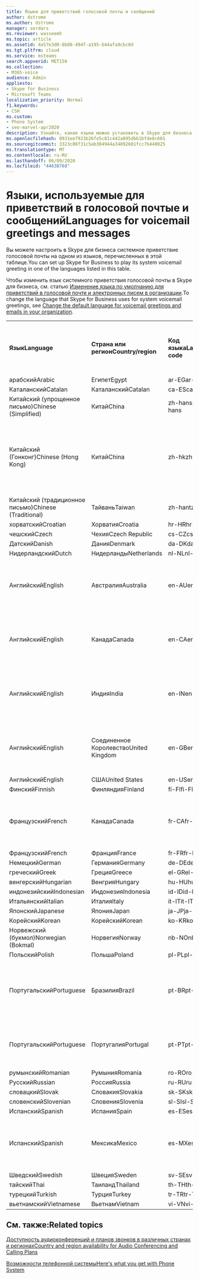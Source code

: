 ```yaml
---
title: Языки для приветствий голосовой почты и сообщений
author: dstrome
ms.author: dstrome
manager: serdars
ms.reviewer: wasseemh
ms.topic: article
ms.assetid: 4a57e3d0-8b08-494f-a195-b44afa9cbc0d
ms.tgt.pltfrm: cloud
ms.service: msteams
search.appverid: MET150
ms.collection:
- M365-voice
audience: Admin
appliesto:
- Skype for Business
- Microsoft Teams
localization_priority: Normal
f1.keywords:
- CSH
ms.custom:
- Phone System
- seo-marvel-apr2020
description: Узнайте, какие языки можно установить в Skype для бизнеса для стандартных системных сообщений и приветствий голосовой почты.
ms.openlocfilehash: 0931ee7923b26fe5c81c442a895dbb1bfde8c601
ms.sourcegitcommit: 3323c86f31c5ab304944a34892601fcc7b448025
ms.translationtype: MT
ms.contentlocale: ru-RU
ms.lasthandoff: 06/09/2020
ms.locfileid: "44638768"
---
```

# <a name="languages-for-voicemail-greetings-and-messages"></a><span data-ttu-id="69be6-103">Языки, используемые для приветствий в голосовой почтые и сообщений</span><span class="sxs-lookup"><span data-stu-id="69be6-103">Languages for voicemail greetings and messages</span></span>

<span data-ttu-id="69be6-104">Вы можете настроить в Skype для бизнеса системное приветствие голосовой почты на одном из языков, перечисленных в этой таблице.</span><span class="sxs-lookup"><span data-stu-id="69be6-104">You can set up Skype for Business to play its system voicemail greeting in one of the languages listed in this table.</span></span>
  
<span data-ttu-id="69be6-105">Чтобы изменить язык системного приветствия голосовой почты в Skype для бизнеса, см. статью [Изменение языка по умолчанию для приветствий в голосовой почте и электронных писем в организации](change-the-default-language-for-greetings-and-emails.md).</span><span class="sxs-lookup"><span data-stu-id="69be6-105">To change the language that Skype for Business uses for system voicemail greetings, see [Change the default language for voicemail greetings and emails in your organization](change-the-default-language-for-greetings-and-emails.md).</span></span>
  
|||||||
|:-----|:-----|:-----|:-----|:-----|:-----|
|<span data-ttu-id="69be6-106">**Язык**</span><span class="sxs-lookup"><span data-stu-id="69be6-106">**Language**</span></span> <br/> |<span data-ttu-id="69be6-107">**Страна или регион**</span><span class="sxs-lookup"><span data-stu-id="69be6-107">**Country/region**</span></span> <br/> |<span data-ttu-id="69be6-108">**Код языка**</span><span class="sxs-lookup"><span data-stu-id="69be6-108">**Language code**</span></span> <br/> |<span data-ttu-id="69be6-109">**Доступен ли пользователям для просмотра в эл. почте?**</span><span class="sxs-lookup"><span data-stu-id="69be6-109">**Available for a user to see it in email?**</span></span> <br/> |<span data-ttu-id="69be6-110">**Доступен ли при звонке пользователя?**</span><span class="sxs-lookup"><span data-stu-id="69be6-110">**Available when the user calls in?**</span></span> <br/> |<span data-ttu-id="69be6-111">**Доступно ли транскрибирование?**</span><span class="sxs-lookup"><span data-stu-id="69be6-111">**Transcription available?**</span></span> <br/> |
|<span data-ttu-id="69be6-112">арабский</span><span class="sxs-lookup"><span data-stu-id="69be6-112">Arabic</span></span> <br/> |<span data-ttu-id="69be6-113">Египет</span><span class="sxs-lookup"><span data-stu-id="69be6-113">Egypt</span></span>  <br/> |<span data-ttu-id="69be6-114">ar-EG</span><span class="sxs-lookup"><span data-stu-id="69be6-114">ar-EG</span></span>  <br/> |<span data-ttu-id="69be6-115">Да</span><span class="sxs-lookup"><span data-stu-id="69be6-115">Yes</span></span>  <br/> |<span data-ttu-id="69be6-116">Да</span><span class="sxs-lookup"><span data-stu-id="69be6-116">Yes</span></span>  <br/> |<span data-ttu-id="69be6-117">Нет</span><span class="sxs-lookup"><span data-stu-id="69be6-117">No</span></span>  <br/> |
|<span data-ttu-id="69be6-118">Каталанский</span><span class="sxs-lookup"><span data-stu-id="69be6-118">Catalan</span></span>  <br/> |<span data-ttu-id="69be6-119">Каталанский</span><span class="sxs-lookup"><span data-stu-id="69be6-119">Catalan</span></span>  <br/> |<span data-ttu-id="69be6-120">ca-ES</span><span class="sxs-lookup"><span data-stu-id="69be6-120">ca-ES</span></span>  <br/> |<span data-ttu-id="69be6-121">Да</span><span class="sxs-lookup"><span data-stu-id="69be6-121">Yes</span></span>  <br/> |<span data-ttu-id="69be6-122">Да</span><span class="sxs-lookup"><span data-stu-id="69be6-122">Yes</span></span>  <br/> |<span data-ttu-id="69be6-123">Нет</span><span class="sxs-lookup"><span data-stu-id="69be6-123">No</span></span>  <br/> |
|<span data-ttu-id="69be6-124">Китайский (упрощенное письмо)</span><span class="sxs-lookup"><span data-stu-id="69be6-124">Chinese (Simplified)</span></span>  <br/> |<span data-ttu-id="69be6-125">Китай</span><span class="sxs-lookup"><span data-stu-id="69be6-125">China</span></span>  <br/> |<span data-ttu-id="69be6-126">zh-hans</span><span class="sxs-lookup"><span data-stu-id="69be6-126">zh-hans</span></span>  <br/> |<span data-ttu-id="69be6-127">Да</span><span class="sxs-lookup"><span data-stu-id="69be6-127">Yes</span></span>  <br/> |<span data-ttu-id="69be6-128">Да</span><span class="sxs-lookup"><span data-stu-id="69be6-128">Yes</span></span>  <br/> |<span data-ttu-id="69be6-129">Да</span><span class="sxs-lookup"><span data-stu-id="69be6-129">Yes</span></span>  <br/> |
|<span data-ttu-id="69be6-130">Китайский (Гонконг)</span><span class="sxs-lookup"><span data-stu-id="69be6-130">Chinese (Hong Kong)</span></span>  <br/> |<span data-ttu-id="69be6-131">Китай</span><span class="sxs-lookup"><span data-stu-id="69be6-131">China</span></span>  <br/> |<span data-ttu-id="69be6-132">zh-hk</span><span class="sxs-lookup"><span data-stu-id="69be6-132">zh-hk</span></span>  <br/> |<span data-ttu-id="69be6-133">Да, но используется китайский (традиционное письмо) — zh-hant.</span><span class="sxs-lookup"><span data-stu-id="69be6-133">Yes, but Chinese (Traditional) (zh-hant) is used.</span></span>  <br/> | <span data-ttu-id="69be6-134">Да</span><span class="sxs-lookup"><span data-stu-id="69be6-134">Yes</span></span> <br/> |<span data-ttu-id="69be6-135">Да, но используется китайский, (традиционное письмо) — (zh-hant).</span><span class="sxs-lookup"><span data-stu-id="69be6-135">Yes, but Chinese (Traditional) (zh-hant) is used.</span></span>  <br/> |
|<span data-ttu-id="69be6-136">Китайский (традиционное письмо)</span><span class="sxs-lookup"><span data-stu-id="69be6-136">Chinese (Traditional)</span></span>  <br/> |<span data-ttu-id="69be6-137">Тайвань</span><span class="sxs-lookup"><span data-stu-id="69be6-137">Taiwan</span></span>  <br/> |<span data-ttu-id="69be6-138">zh-hant</span><span class="sxs-lookup"><span data-stu-id="69be6-138">zh-hant</span></span>  <br/> |<span data-ttu-id="69be6-139">Да</span><span class="sxs-lookup"><span data-stu-id="69be6-139">Yes</span></span>  <br/> |<span data-ttu-id="69be6-140">Да</span><span class="sxs-lookup"><span data-stu-id="69be6-140">Yes</span></span>  <br/> |<span data-ttu-id="69be6-141">Нет</span><span class="sxs-lookup"><span data-stu-id="69be6-141">No</span></span>  <br/> |
|<span data-ttu-id="69be6-142">хорватский</span><span class="sxs-lookup"><span data-stu-id="69be6-142">Croatian</span></span><br/> |<span data-ttu-id="69be6-143">Хорватия</span><span class="sxs-lookup"><span data-stu-id="69be6-143">Croatia</span></span>  <br/> |<span data-ttu-id="69be6-144">hr-HR</span><span class="sxs-lookup"><span data-stu-id="69be6-144">hr-HR</span></span>  <br/> |<span data-ttu-id="69be6-145">Да</span><span class="sxs-lookup"><span data-stu-id="69be6-145">Yes</span></span>  <br/> |<span data-ttu-id="69be6-146">Да</span><span class="sxs-lookup"><span data-stu-id="69be6-146">Yes</span></span>  <br/> |<span data-ttu-id="69be6-147">Нет</span><span class="sxs-lookup"><span data-stu-id="69be6-147">No</span></span>  <br/> |
|<span data-ttu-id="69be6-148">чешский</span><span class="sxs-lookup"><span data-stu-id="69be6-148">Czech</span></span> <br/> |<span data-ttu-id="69be6-149">Чехия</span><span class="sxs-lookup"><span data-stu-id="69be6-149">Czech Republic</span></span>  <br/> |<span data-ttu-id="69be6-150">cs-CZ</span><span class="sxs-lookup"><span data-stu-id="69be6-150">cs-CZ</span></span>  <br/> |<span data-ttu-id="69be6-151">Да</span><span class="sxs-lookup"><span data-stu-id="69be6-151">Yes</span></span>  <br/> |<span data-ttu-id="69be6-152">Да</span><span class="sxs-lookup"><span data-stu-id="69be6-152">Yes</span></span>  <br/> |<span data-ttu-id="69be6-153">Нет</span><span class="sxs-lookup"><span data-stu-id="69be6-153">No</span></span>  <br/> |
|<span data-ttu-id="69be6-154">Датский</span><span class="sxs-lookup"><span data-stu-id="69be6-154">Danish</span></span>  <br/> |<span data-ttu-id="69be6-155">Дания</span><span class="sxs-lookup"><span data-stu-id="69be6-155">Denmark</span></span>  <br/> |<span data-ttu-id="69be6-156">da-DK</span><span class="sxs-lookup"><span data-stu-id="69be6-156">da-DK</span></span>  <br/> |<span data-ttu-id="69be6-157">Да</span><span class="sxs-lookup"><span data-stu-id="69be6-157">Yes</span></span>  <br/> |<span data-ttu-id="69be6-158">Да</span><span class="sxs-lookup"><span data-stu-id="69be6-158">Yes</span></span>  <br/> |<span data-ttu-id="69be6-159">Нет</span><span class="sxs-lookup"><span data-stu-id="69be6-159">No</span></span>  <br/> |
|<span data-ttu-id="69be6-160">Нидерландский</span><span class="sxs-lookup"><span data-stu-id="69be6-160">Dutch</span></span>  <br/> |<span data-ttu-id="69be6-161">Нидерланды</span><span class="sxs-lookup"><span data-stu-id="69be6-161">Netherlands</span></span>  <br/> |<span data-ttu-id="69be6-162">nl-NL</span><span class="sxs-lookup"><span data-stu-id="69be6-162">nl-NL</span></span>  <br/> |<span data-ttu-id="69be6-163">Да</span><span class="sxs-lookup"><span data-stu-id="69be6-163">Yes</span></span>  <br/> |<span data-ttu-id="69be6-164">Да</span><span class="sxs-lookup"><span data-stu-id="69be6-164">Yes</span></span>  <br/> |<span data-ttu-id="69be6-165">Нет</span><span class="sxs-lookup"><span data-stu-id="69be6-165">No</span></span>  <br/> |
|<span data-ttu-id="69be6-166">Английский</span><span class="sxs-lookup"><span data-stu-id="69be6-166">English</span></span>  <br/> |<span data-ttu-id="69be6-167">Австралия</span><span class="sxs-lookup"><span data-stu-id="69be6-167">Australia</span></span>  <br/> |<span data-ttu-id="69be6-168">en-AU</span><span class="sxs-lookup"><span data-stu-id="69be6-168">en-AU</span></span>  <br/> |<span data-ttu-id="69be6-169">Да, но используется английский, (США) — (en-US).</span><span class="sxs-lookup"><span data-stu-id="69be6-169">Yes, but US English (en-US) is used.</span></span>  <br/> |<span data-ttu-id="69be6-170">Да</span><span class="sxs-lookup"><span data-stu-id="69be6-170">Yes</span></span>  <br/> |<span data-ttu-id="69be6-171">Да, но используется английский, (США) — (en-US).</span><span class="sxs-lookup"><span data-stu-id="69be6-171">Yes, but US English (en-US) is used.</span></span>  <br/> |
|<span data-ttu-id="69be6-172">Английский</span><span class="sxs-lookup"><span data-stu-id="69be6-172">English</span></span>  <br/> |<span data-ttu-id="69be6-173">Канада</span><span class="sxs-lookup"><span data-stu-id="69be6-173">Canada</span></span>  <br/> |<span data-ttu-id="69be6-174">en-CA</span><span class="sxs-lookup"><span data-stu-id="69be6-174">en-CA</span></span>  <br/> |<span data-ttu-id="69be6-175">Да, но используется английский, (США) — (en-US).</span><span class="sxs-lookup"><span data-stu-id="69be6-175">Yes, but US English (en-US) is used.</span></span>  <br/> |<span data-ttu-id="69be6-176">Да</span><span class="sxs-lookup"><span data-stu-id="69be6-176">Yes</span></span>  <br/> |<span data-ttu-id="69be6-177">Да, но используется английский, (США) — (en-US).</span><span class="sxs-lookup"><span data-stu-id="69be6-177">Yes, but US English (en-US) is used.</span></span>  <br/> |
|<span data-ttu-id="69be6-178">Английский</span><span class="sxs-lookup"><span data-stu-id="69be6-178">English</span></span>  <br/> |<span data-ttu-id="69be6-179">Индия</span><span class="sxs-lookup"><span data-stu-id="69be6-179">India</span></span>  <br/> |<span data-ttu-id="69be6-180">en-IN</span><span class="sxs-lookup"><span data-stu-id="69be6-180">en-IN</span></span>  <br/> |<span data-ttu-id="69be6-181">Да, но используется английский, (США) — (en-US).</span><span class="sxs-lookup"><span data-stu-id="69be6-181">Yes, but US English (en-US) is used.</span></span>  <br/> |<span data-ttu-id="69be6-182">Да</span><span class="sxs-lookup"><span data-stu-id="69be6-182">Yes</span></span>  <br/> |<span data-ttu-id="69be6-183">Да, но используется английский, (США) — (en-US).</span><span class="sxs-lookup"><span data-stu-id="69be6-183">Yes, but US English (en-US) is used.</span></span>  <br/> |
|<span data-ttu-id="69be6-184">Английский</span><span class="sxs-lookup"><span data-stu-id="69be6-184">English</span></span>  <br/> |<span data-ttu-id="69be6-185">Соединенное Королевство</span><span class="sxs-lookup"><span data-stu-id="69be6-185">United Kingdom</span></span>  <br/> |<span data-ttu-id="69be6-186">en-GB</span><span class="sxs-lookup"><span data-stu-id="69be6-186">en-GB</span></span>  <br/> |<span data-ttu-id="69be6-187">Да, но используется английский, (США) — (en-US).</span><span class="sxs-lookup"><span data-stu-id="69be6-187">Yes, but US English (en-US) is used.</span></span>  <br/> |<span data-ttu-id="69be6-188">Да</span><span class="sxs-lookup"><span data-stu-id="69be6-188">Yes</span></span>  <br/> |<span data-ttu-id="69be6-189">Да, но используется английский, (США) — (en-US).</span><span class="sxs-lookup"><span data-stu-id="69be6-189">Yes, but US English (en-US) is used.</span></span>  <br/> |
|<span data-ttu-id="69be6-190">Английский</span><span class="sxs-lookup"><span data-stu-id="69be6-190">English</span></span>  <br/> |<span data-ttu-id="69be6-191">США</span><span class="sxs-lookup"><span data-stu-id="69be6-191">United States</span></span>  <br/> |<span data-ttu-id="69be6-192">en-US</span><span class="sxs-lookup"><span data-stu-id="69be6-192">en-US</span></span>  <br/> |<span data-ttu-id="69be6-193">Да</span><span class="sxs-lookup"><span data-stu-id="69be6-193">Yes</span></span>  <br/> |<span data-ttu-id="69be6-194">Да</span><span class="sxs-lookup"><span data-stu-id="69be6-194">Yes</span></span>  <br/> |<span data-ttu-id="69be6-195">Да</span><span class="sxs-lookup"><span data-stu-id="69be6-195">Yes</span></span>  <br/> |
|<span data-ttu-id="69be6-196">Финский</span><span class="sxs-lookup"><span data-stu-id="69be6-196">Finnish</span></span>  <br/> |<span data-ttu-id="69be6-197">Финляндия</span><span class="sxs-lookup"><span data-stu-id="69be6-197">Finland</span></span>  <br/> |<span data-ttu-id="69be6-198">fi-Fl</span><span class="sxs-lookup"><span data-stu-id="69be6-198">fi-Fl</span></span>  <br/> |<span data-ttu-id="69be6-199">Да</span><span class="sxs-lookup"><span data-stu-id="69be6-199">Yes</span></span>  <br/> |<span data-ttu-id="69be6-200">Да</span><span class="sxs-lookup"><span data-stu-id="69be6-200">Yes</span></span>  <br/> |<span data-ttu-id="69be6-201">Нет</span><span class="sxs-lookup"><span data-stu-id="69be6-201">No</span></span>  <br/> |
|<span data-ttu-id="69be6-202">Французский</span><span class="sxs-lookup"><span data-stu-id="69be6-202">French</span></span>  <br/> |<span data-ttu-id="69be6-203">Канада</span><span class="sxs-lookup"><span data-stu-id="69be6-203">Canada</span></span>  <br/> |<span data-ttu-id="69be6-204">fr-CA</span><span class="sxs-lookup"><span data-stu-id="69be6-204">fr-CA</span></span>  <br/> |<span data-ttu-id="69be6-205">Да, но используется французский (Франция) — fr-FR.</span><span class="sxs-lookup"><span data-stu-id="69be6-205">Yes, but France French (fr-FR) is used.</span></span>  <br/> |<span data-ttu-id="69be6-206">Да</span><span class="sxs-lookup"><span data-stu-id="69be6-206">Yes</span></span>  <br/> |<span data-ttu-id="69be6-207">Да, но используется французский, (Франция) — (fr-FR).</span><span class="sxs-lookup"><span data-stu-id="69be6-207">Yes, but France French (fr-FR) is used.</span></span>  <br/> |
|<span data-ttu-id="69be6-208">Французский</span><span class="sxs-lookup"><span data-stu-id="69be6-208">French</span></span>  <br/> |<span data-ttu-id="69be6-209">Франция</span><span class="sxs-lookup"><span data-stu-id="69be6-209">France</span></span>  <br/> |<span data-ttu-id="69be6-210">fr-FR</span><span class="sxs-lookup"><span data-stu-id="69be6-210">fr-FR</span></span>  <br/> |<span data-ttu-id="69be6-211">Да</span><span class="sxs-lookup"><span data-stu-id="69be6-211">Yes</span></span>  <br/> |<span data-ttu-id="69be6-212">Да</span><span class="sxs-lookup"><span data-stu-id="69be6-212">Yes</span></span>  <br/> |<span data-ttu-id="69be6-213">Да</span><span class="sxs-lookup"><span data-stu-id="69be6-213">Yes</span></span>  <br/> |
|<span data-ttu-id="69be6-214">Немецкий</span><span class="sxs-lookup"><span data-stu-id="69be6-214">German</span></span>  <br/> |<span data-ttu-id="69be6-215">Германия</span><span class="sxs-lookup"><span data-stu-id="69be6-215">Germany</span></span>  <br/> |<span data-ttu-id="69be6-216">de-DE</span><span class="sxs-lookup"><span data-stu-id="69be6-216">de-DE</span></span>  <br/> |<span data-ttu-id="69be6-217">Да</span><span class="sxs-lookup"><span data-stu-id="69be6-217">Yes</span></span>  <br/> |<span data-ttu-id="69be6-218">Да</span><span class="sxs-lookup"><span data-stu-id="69be6-218">Yes</span></span>  <br/> |<span data-ttu-id="69be6-219">Да</span><span class="sxs-lookup"><span data-stu-id="69be6-219">Yes</span></span>  <br/> |
|<span data-ttu-id="69be6-220">греческий</span><span class="sxs-lookup"><span data-stu-id="69be6-220">Greek</span></span> <br/> |<span data-ttu-id="69be6-221">Греция</span><span class="sxs-lookup"><span data-stu-id="69be6-221">Greece</span></span>  <br/> |<span data-ttu-id="69be6-222">el-GR</span><span class="sxs-lookup"><span data-stu-id="69be6-222">el-GR</span></span>  <br/> |<span data-ttu-id="69be6-223">Да</span><span class="sxs-lookup"><span data-stu-id="69be6-223">Yes</span></span>  <br/> |<span data-ttu-id="69be6-224">Да</span><span class="sxs-lookup"><span data-stu-id="69be6-224">Yes</span></span>  <br/> |<span data-ttu-id="69be6-225">Нет</span><span class="sxs-lookup"><span data-stu-id="69be6-225">No</span></span>  <br/> |
|<span data-ttu-id="69be6-226">венгерский</span><span class="sxs-lookup"><span data-stu-id="69be6-226">Hungarian</span></span> <br/> |<span data-ttu-id="69be6-227">Венгрия</span><span class="sxs-lookup"><span data-stu-id="69be6-227">Hungary</span></span>  <br/> |<span data-ttu-id="69be6-228">hu-HU</span><span class="sxs-lookup"><span data-stu-id="69be6-228">hu-HU</span></span>  <br/> |<span data-ttu-id="69be6-229">Да</span><span class="sxs-lookup"><span data-stu-id="69be6-229">Yes</span></span>  <br/> |<span data-ttu-id="69be6-230">Да</span><span class="sxs-lookup"><span data-stu-id="69be6-230">Yes</span></span>  <br/> |<span data-ttu-id="69be6-231">Нет</span><span class="sxs-lookup"><span data-stu-id="69be6-231">No</span></span>  <br/> |
|<span data-ttu-id="69be6-232">индонезийский</span><span class="sxs-lookup"><span data-stu-id="69be6-232">Indonesian</span></span> <br/> |<span data-ttu-id="69be6-233">Индонезия</span><span class="sxs-lookup"><span data-stu-id="69be6-233">Indonesia</span></span>  <br/> |<span data-ttu-id="69be6-234">id-ID</span><span class="sxs-lookup"><span data-stu-id="69be6-234">id-ID</span></span>  <br/> |<span data-ttu-id="69be6-235">Да</span><span class="sxs-lookup"><span data-stu-id="69be6-235">Yes</span></span>  <br/> |<span data-ttu-id="69be6-236">Да</span><span class="sxs-lookup"><span data-stu-id="69be6-236">Yes</span></span>  <br/> |<span data-ttu-id="69be6-237">Нет</span><span class="sxs-lookup"><span data-stu-id="69be6-237">No</span></span>  <br/> |
|<span data-ttu-id="69be6-238">Итальянский</span><span class="sxs-lookup"><span data-stu-id="69be6-238">Italian</span></span>  <br/> |<span data-ttu-id="69be6-239">Италия</span><span class="sxs-lookup"><span data-stu-id="69be6-239">Italy</span></span>  <br/> |<span data-ttu-id="69be6-240">it-IT</span><span class="sxs-lookup"><span data-stu-id="69be6-240">it-IT</span></span>  <br/> |<span data-ttu-id="69be6-241">Да</span><span class="sxs-lookup"><span data-stu-id="69be6-241">Yes</span></span>  <br/> |<span data-ttu-id="69be6-242">Да</span><span class="sxs-lookup"><span data-stu-id="69be6-242">Yes</span></span>  <br/> |<span data-ttu-id="69be6-243">Да</span><span class="sxs-lookup"><span data-stu-id="69be6-243">Yes</span></span>  <br/> |
|<span data-ttu-id="69be6-244">Японский</span><span class="sxs-lookup"><span data-stu-id="69be6-244">Japanese</span></span>  <br/> |<span data-ttu-id="69be6-245">Япония</span><span class="sxs-lookup"><span data-stu-id="69be6-245">Japan</span></span>  <br/> |<span data-ttu-id="69be6-246">ja-JP</span><span class="sxs-lookup"><span data-stu-id="69be6-246">ja-JP</span></span>  <br/> |<span data-ttu-id="69be6-247">Да</span><span class="sxs-lookup"><span data-stu-id="69be6-247">Yes</span></span>  <br/> |<span data-ttu-id="69be6-248">Да</span><span class="sxs-lookup"><span data-stu-id="69be6-248">Yes</span></span>  <br/> |<span data-ttu-id="69be6-249">Да</span><span class="sxs-lookup"><span data-stu-id="69be6-249">Yes</span></span>  <br/> |
|<span data-ttu-id="69be6-250">Корейский</span><span class="sxs-lookup"><span data-stu-id="69be6-250">Korean</span></span>  <br/> |<span data-ttu-id="69be6-251">Корейский</span><span class="sxs-lookup"><span data-stu-id="69be6-251">Korean</span></span>  <br/> |<span data-ttu-id="69be6-252">ko-KR</span><span class="sxs-lookup"><span data-stu-id="69be6-252">ko-KR</span></span>  <br/> |<span data-ttu-id="69be6-253">Да</span><span class="sxs-lookup"><span data-stu-id="69be6-253">Yes</span></span>  <br/> |<span data-ttu-id="69be6-254">Да</span><span class="sxs-lookup"><span data-stu-id="69be6-254">Yes</span></span>  <br/> |<span data-ttu-id="69be6-255">Нет</span><span class="sxs-lookup"><span data-stu-id="69be6-255">No</span></span>  <br/> |
|<span data-ttu-id="69be6-256">Норвежский (букмол)</span><span class="sxs-lookup"><span data-stu-id="69be6-256">Norwegian (Bokmal)</span></span>  <br/> |<span data-ttu-id="69be6-257">Норвегия</span><span class="sxs-lookup"><span data-stu-id="69be6-257">Norway</span></span>  <br/> |<span data-ttu-id="69be6-258">nb-NO</span><span class="sxs-lookup"><span data-stu-id="69be6-258">nb-NO</span></span>  <br/> |<span data-ttu-id="69be6-259">Да</span><span class="sxs-lookup"><span data-stu-id="69be6-259">Yes</span></span>  <br/> |<span data-ttu-id="69be6-260">Нет</span><span class="sxs-lookup"><span data-stu-id="69be6-260">No</span></span>  <br/> |<span data-ttu-id="69be6-261">Нет</span><span class="sxs-lookup"><span data-stu-id="69be6-261">No</span></span>  <br/> |
|<span data-ttu-id="69be6-262">Польский</span><span class="sxs-lookup"><span data-stu-id="69be6-262">Polish</span></span>  <br/> |<span data-ttu-id="69be6-263">Польша</span><span class="sxs-lookup"><span data-stu-id="69be6-263">Poland</span></span>  <br/> |<span data-ttu-id="69be6-264">pl-PL</span><span class="sxs-lookup"><span data-stu-id="69be6-264">pl-PL</span></span>  <br/> |<span data-ttu-id="69be6-265">Да</span><span class="sxs-lookup"><span data-stu-id="69be6-265">Yes</span></span>  <br/> | <span data-ttu-id="69be6-266">Да</span><span class="sxs-lookup"><span data-stu-id="69be6-266">Yes</span></span> <br/> |<span data-ttu-id="69be6-267">Нет</span><span class="sxs-lookup"><span data-stu-id="69be6-267">No</span></span>  <br/> |
|<span data-ttu-id="69be6-268">Португальский</span><span class="sxs-lookup"><span data-stu-id="69be6-268">Portuguese</span></span>  <br/> |<span data-ttu-id="69be6-269">Бразилия</span><span class="sxs-lookup"><span data-stu-id="69be6-269">Brazil</span></span>  <br/> |<span data-ttu-id="69be6-270">pt-BR</span><span class="sxs-lookup"><span data-stu-id="69be6-270">pt-BR</span></span>  <br/> |<span data-ttu-id="69be6-271">Да, но используется португальский (Португалия) — pt-PT.</span><span class="sxs-lookup"><span data-stu-id="69be6-271">Yes, but Portugal Portuguese (pt-PT) is used.</span></span>  <br/> |<span data-ttu-id="69be6-272">Да</span><span class="sxs-lookup"><span data-stu-id="69be6-272">Yes</span></span>  <br/> |<span data-ttu-id="69be6-273">Да</span><span class="sxs-lookup"><span data-stu-id="69be6-273">Yes</span></span>  <br/> |
|<span data-ttu-id="69be6-274">Португальский</span><span class="sxs-lookup"><span data-stu-id="69be6-274">Portuguese</span></span>  <br/> |<span data-ttu-id="69be6-275">Португалия</span><span class="sxs-lookup"><span data-stu-id="69be6-275">Portugal</span></span>  <br/> |<span data-ttu-id="69be6-276">pt-PT</span><span class="sxs-lookup"><span data-stu-id="69be6-276">pt-PT</span></span>  <br/> |<span data-ttu-id="69be6-277">Да</span><span class="sxs-lookup"><span data-stu-id="69be6-277">Yes</span></span>  <br/> |<span data-ttu-id="69be6-278">Да</span><span class="sxs-lookup"><span data-stu-id="69be6-278">Yes</span></span>  <br/> |<span data-ttu-id="69be6-279">Да, но используется португальский (Бразилия) — pt-BR.</span><span class="sxs-lookup"><span data-stu-id="69be6-279">Yes, but Brazil Portuguese (pt-BR) is used.</span></span>  <br/> |
|<span data-ttu-id="69be6-280">румынский</span><span class="sxs-lookup"><span data-stu-id="69be6-280">Romanian</span></span><br/> |<span data-ttu-id="69be6-281">Румыния</span><span class="sxs-lookup"><span data-stu-id="69be6-281">Romania</span></span>  <br/> |<span data-ttu-id="69be6-282">ro-RO</span><span class="sxs-lookup"><span data-stu-id="69be6-282">ro-RO</span></span>  <br/> |<span data-ttu-id="69be6-283">Да</span><span class="sxs-lookup"><span data-stu-id="69be6-283">Yes</span></span>  <br/> |<span data-ttu-id="69be6-284">Да</span><span class="sxs-lookup"><span data-stu-id="69be6-284">Yes</span></span>  <br/> |<span data-ttu-id="69be6-285">Нет</span><span class="sxs-lookup"><span data-stu-id="69be6-285">No</span></span>  <br/> |
|<span data-ttu-id="69be6-286">Русский</span><span class="sxs-lookup"><span data-stu-id="69be6-286">Russian</span></span>  <br/> |<span data-ttu-id="69be6-287">Россия</span><span class="sxs-lookup"><span data-stu-id="69be6-287">Russia</span></span>  <br/> |<span data-ttu-id="69be6-288">ru-RU</span><span class="sxs-lookup"><span data-stu-id="69be6-288">ru-RU</span></span>  <br/> |<span data-ttu-id="69be6-289">Да</span><span class="sxs-lookup"><span data-stu-id="69be6-289">Yes</span></span>  <br/> |<span data-ttu-id="69be6-290">Да</span><span class="sxs-lookup"><span data-stu-id="69be6-290">Yes</span></span>  <br/> |<span data-ttu-id="69be6-291">Нет</span><span class="sxs-lookup"><span data-stu-id="69be6-291">No</span></span>  <br/> |
|<span data-ttu-id="69be6-292">словацкий</span><span class="sxs-lookup"><span data-stu-id="69be6-292">Slovak</span></span> <br/> |<span data-ttu-id="69be6-293">Словакия</span><span class="sxs-lookup"><span data-stu-id="69be6-293">Slovakia</span></span>  <br/> |<span data-ttu-id="69be6-294">sk-SK</span><span class="sxs-lookup"><span data-stu-id="69be6-294">sk-SK</span></span>  <br/> |<span data-ttu-id="69be6-295">Да</span><span class="sxs-lookup"><span data-stu-id="69be6-295">Yes</span></span>  <br/> |<span data-ttu-id="69be6-296">Да</span><span class="sxs-lookup"><span data-stu-id="69be6-296">Yes</span></span>  <br/> |<span data-ttu-id="69be6-297">Нет</span><span class="sxs-lookup"><span data-stu-id="69be6-297">No</span></span>  <br/> |
|<span data-ttu-id="69be6-298">словенский</span><span class="sxs-lookup"><span data-stu-id="69be6-298">Slovenian</span></span> <br/> |<span data-ttu-id="69be6-299">Словения</span><span class="sxs-lookup"><span data-stu-id="69be6-299">Slovenia</span></span>  <br/> |<span data-ttu-id="69be6-300">sl-SI</span><span class="sxs-lookup"><span data-stu-id="69be6-300">sl-SI</span></span>  <br/> |<span data-ttu-id="69be6-301">Да</span><span class="sxs-lookup"><span data-stu-id="69be6-301">Yes</span></span>  <br/> |<span data-ttu-id="69be6-302">Да</span><span class="sxs-lookup"><span data-stu-id="69be6-302">Yes</span></span>  <br/> |<span data-ttu-id="69be6-303">Нет</span><span class="sxs-lookup"><span data-stu-id="69be6-303">No</span></span>  <br/> |
|<span data-ttu-id="69be6-304">Испанский</span><span class="sxs-lookup"><span data-stu-id="69be6-304">Spanish</span></span>  <br/> |<span data-ttu-id="69be6-305">Испания</span><span class="sxs-lookup"><span data-stu-id="69be6-305">Spain</span></span>  <br/> |<span data-ttu-id="69be6-306">es-ES</span><span class="sxs-lookup"><span data-stu-id="69be6-306">es-ES</span></span>  <br/> |<span data-ttu-id="69be6-307">Да</span><span class="sxs-lookup"><span data-stu-id="69be6-307">Yes</span></span>  <br/> |<span data-ttu-id="69be6-308">Да</span><span class="sxs-lookup"><span data-stu-id="69be6-308">Yes</span></span>  <br/> |<span data-ttu-id="69be6-309">Да</span><span class="sxs-lookup"><span data-stu-id="69be6-309">Yes</span></span>  <br/> |
|<span data-ttu-id="69be6-310">Испанский</span><span class="sxs-lookup"><span data-stu-id="69be6-310">Spanish</span></span>  <br/> |<span data-ttu-id="69be6-311">Мексика</span><span class="sxs-lookup"><span data-stu-id="69be6-311">Mexico</span></span>  <br/> |<span data-ttu-id="69be6-312">es-MX</span><span class="sxs-lookup"><span data-stu-id="69be6-312">es-MX</span></span>  <br/> |<span data-ttu-id="69be6-313">Да, но используется испанский (Испания) — es-ES.</span><span class="sxs-lookup"><span data-stu-id="69be6-313">Yes, but Spain Spanish (es-ES) is used.</span></span>  <br/> |<span data-ttu-id="69be6-314">Да</span><span class="sxs-lookup"><span data-stu-id="69be6-314">Yes</span></span>  <br/> |<span data-ttu-id="69be6-315">Да, но используется испанский, (Испания) — (es-ES).</span><span class="sxs-lookup"><span data-stu-id="69be6-315">Yes, but Spain Spanish (es-ES) is used.</span></span>  <br/> |
|<span data-ttu-id="69be6-316">Шведский</span><span class="sxs-lookup"><span data-stu-id="69be6-316">Swedish</span></span>  <br/> |<span data-ttu-id="69be6-317">Швеция</span><span class="sxs-lookup"><span data-stu-id="69be6-317">Sweden</span></span>  <br/> |<span data-ttu-id="69be6-318">sv-SE</span><span class="sxs-lookup"><span data-stu-id="69be6-318">sv-SE</span></span>  <br/> |<span data-ttu-id="69be6-319">Да</span><span class="sxs-lookup"><span data-stu-id="69be6-319">Yes</span></span>  <br/> |<span data-ttu-id="69be6-320">Да</span><span class="sxs-lookup"><span data-stu-id="69be6-320">Yes</span></span>  <br/> |<span data-ttu-id="69be6-321">Нет</span><span class="sxs-lookup"><span data-stu-id="69be6-321">No</span></span>  <br/> |
|<span data-ttu-id="69be6-322">тайский</span><span class="sxs-lookup"><span data-stu-id="69be6-322">Thai</span></span> <br/> |<span data-ttu-id="69be6-323">Таиланд</span><span class="sxs-lookup"><span data-stu-id="69be6-323">Thailand</span></span>  <br/> |<span data-ttu-id="69be6-324">th-TH</span><span class="sxs-lookup"><span data-stu-id="69be6-324">th-TH</span></span>  <br/> |<span data-ttu-id="69be6-325">Да</span><span class="sxs-lookup"><span data-stu-id="69be6-325">Yes</span></span>  <br/> |<span data-ttu-id="69be6-326">Да</span><span class="sxs-lookup"><span data-stu-id="69be6-326">Yes</span></span>  <br/> |<span data-ttu-id="69be6-327">Нет</span><span class="sxs-lookup"><span data-stu-id="69be6-327">No</span></span>  <br/> |
|<span data-ttu-id="69be6-328">турецкий</span><span class="sxs-lookup"><span data-stu-id="69be6-328">Turkish</span></span>  <br/> |<span data-ttu-id="69be6-329">Турция</span><span class="sxs-lookup"><span data-stu-id="69be6-329">Turkey</span></span>  <br/> |<span data-ttu-id="69be6-330">tr-TR</span><span class="sxs-lookup"><span data-stu-id="69be6-330">tr-TR</span></span>  <br/> |<span data-ttu-id="69be6-331">Да</span><span class="sxs-lookup"><span data-stu-id="69be6-331">Yes</span></span>  <br/> |<span data-ttu-id="69be6-332">Да</span><span class="sxs-lookup"><span data-stu-id="69be6-332">Yes</span></span>  <br/> |<span data-ttu-id="69be6-333">Нет</span><span class="sxs-lookup"><span data-stu-id="69be6-333">No</span></span>  <br/> |
|<span data-ttu-id="69be6-334">вьетнамский</span><span class="sxs-lookup"><span data-stu-id="69be6-334">Vietnamese</span></span> <br/> |<span data-ttu-id="69be6-335">Вьетнам</span><span class="sxs-lookup"><span data-stu-id="69be6-335">Vietnam</span></span>  <br/> |<span data-ttu-id="69be6-336">vi-VN</span><span class="sxs-lookup"><span data-stu-id="69be6-336">vi-VN</span></span>  <br/> |<span data-ttu-id="69be6-337">Да</span><span class="sxs-lookup"><span data-stu-id="69be6-337">Yes</span></span>  <br/> |<span data-ttu-id="69be6-338">Да</span><span class="sxs-lookup"><span data-stu-id="69be6-338">Yes</span></span>  <br/> |<span data-ttu-id="69be6-339">Нет</span><span class="sxs-lookup"><span data-stu-id="69be6-339">No</span></span>  <br/> |
   
## <a name="related-topics"></a><span data-ttu-id="69be6-340">См. также:</span><span class="sxs-lookup"><span data-stu-id="69be6-340">Related topics</span></span>
[<span data-ttu-id="69be6-341">Доступность аудиоконференций и планов звонков в различных странах и регионах</span><span class="sxs-lookup"><span data-stu-id="69be6-341">Country and region availability for Audio Conferencing and Calling Plans</span></span>](country-and-region-availability-for-audio-conferencing-and-calling-plans/country-and-region-availability-for-audio-conferencing-and-calling-plans.md)

[<span data-ttu-id="69be6-342">Возможности телефонной системы</span><span class="sxs-lookup"><span data-stu-id="69be6-342">Here's what you get with Phone System</span></span>](here-s-what-you-get-with-phone-system.md)
  
  
 

